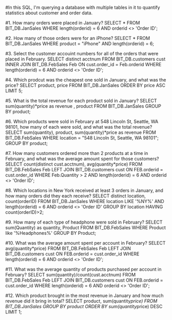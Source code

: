 #In this SQL, I'm querying a database with multiple tables in it to quantify statistics about customer and order data. 

#1. How many orders were placed in January?
SELECT * 
FROM BIT_DB.JanSales
WHERE length(orderid) = 6
AND orderid <> 'Order ID';


#2. How many of those orders were for an iPhone? 
SELECT * 
FROM BIT_DB.JanSales
WHERE product = "iPhone" 
AND length(orderid) = 6;

#3. Select the customer accouint numbers for all of the orders that were placed in February.
SELECT distinct acctnum
FROM BIT_DB.customers cust
INNER JOIN BIT_DB.FebSales Feb
ON cust.order_id = Feb.orderid
WHERE length(orderid) = 6
AND orderid <> 'Order ID';

#4. Which prodcut was the cheapest one sold in January, and what was the price?
SELECT product, price
FROM BIT_DB.JanSales
ORDER BY price ASC LIMIT 5;

#5. What is the total revenue for each product sold in January?
SELECT sum(quantity)*price as revenue
, product
FROM BIT_DB.JanSales
GROUP BY product;

#6. Which products were sold in February at 548 Lincoln St, Seattle, WA 98101, how many of each were sold, and what was the total revenue? 
SELECT sum(quantity), product,
sum(quantity)*price as revenue 
FROM BIT_DB.FebSales
WHERE location = "548 Lincoln St, Seattle, WA 98101";
GROUP BY product;

#7. How many customers ordered more than 2 products at a time in February, and what was the average amount spent for those customers? 
SELECT count(distinct cust.acctnum),
avg(quantity*price)
FROM BIT_DB.FebSales Feb
LEFT JOIN BIT_DB.customers cust
ON FEB.orderid = cust.order_id
WHERE Feb.Quantity > 2
AND length(orderid) = 6
AND orderid <> 'Order ID';

#8. Which locations in New York received at least 3 orders in January, and how many orders did they each receive?
SELECT distinct location, count(orderID)
FROM BIT_DB.JanSales
WHERE location LIKE '%NY%'
AND length(orderid) = 6
AND orderid <> 'Order ID'
GROUP BY location
HAVING count(orderID)>2;

#9. How many of each type of headphone were sold in February?
SELECT sum(Quantity) as quantity, Product
FROM BIT_DB.FebSales
WHERE Product like '%Headphones%'
GROUP BY Product;

#10. What was the average amount spent per account in February? 
SELECT avg(quantity*price)
FROM BIT_DB.FebSales Feb
LEFT JOIN BIT_DB.customers cust
ON FEB.orderid = cust.order_id
WHERE length(orderid) = 6
AND orderid <> 'Order ID';

#11. What was the average quantity of products purchased per account in February?
SELECT sum(quantity)/count(cust.acctnum)
FROM BIT_DB.FebSales Feb
LEFT JOIN BIT_DB.customers cust
ON FEB.orderid = cust.order_id 
WHERE length(orderid) = 6
AND orderid <> 'Order ID';

#12. Which product brought in the most revenue in January and how much revenue did it bring in total?
SELECT product, sum(quantity*price)
FROM BIT_DB.JanSales
GROUP BY product
ORDER BY sum(quantity*price) DESC
LIMIT 1;





































